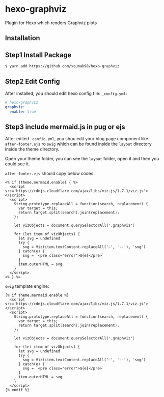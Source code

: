 # hexo-graphviz
Plugin for Hexo which renders Graphviz plots

## Installation
## Step1 Install Package
```bash
$ yarn add https://github.com/sounak98/hexo-graphviz
```

## Step2 Edit Config
After installed, you should edit hexo config file: `_config.yml`:
```yaml
# hexo-graphviz
graphviz:
  enable: true
```

## Step3 include mermaid.js in pug or ejs
After edited `_config.yml`, you shou edit your blog page component like `after-footer.ejs` ro `swig` which can be found inside 
the `layout` directory inside the theme directory.

Open your theme folder, you can see the `layout` folder, open it and then you could see it.

`after-footer.ejs` should copy below codes:
```
<% if (theme.mermaid.enable) { %>
  <script src='https://cdnjs.cloudflare.com/ajax/libs/viz.js/1.7.1/viz.js'></script>
  <script>
    String.prototype.replaceAll = function(search, replacement) {
      var target = this;
      return target.split(search).join(replacement);
    };

    let vizObjects = document.querySelectorAll('.graphviz')

    for (let item of vizObjects) {
      let svg = undefined
      try {
        svg = Viz(item.textContent.replaceAll('–', '--'), 'svg')
      } catch(e) {
        svg = `<pre class="error">${e}</pre>`
      }
      item.outerHTML = svg
    }
  </script>
<% } %>
```

`swig` template engine:
```swig
{% if theme.mermaid.enable %}
  <script src='https://cdnjs.cloudflare.com/ajax/libs/viz.js/1.7.1/viz.js'></script>
  <script>
    String.prototype.replaceAll = function(search, replacement) {
      var target = this;
      return target.split(search).join(replacement);
    };

    let vizObjects = document.querySelectorAll('.graphviz')

    for (let item of vizObjects) {
      let svg = undefined
      try {
        svg = Viz(item.textContent.replaceAll('–', '--'), 'svg')
      } catch(e) {
        svg = `<pre class="error">${e}</pre>`
      }
      item.outerHTML = svg
    }
  </script>
{% endif %}
```
